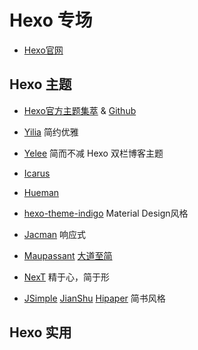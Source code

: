 # Hexo 专场

- [Hexo官网](https://hexo.io/)

## Hexo 主题 

- [Hexo官方主题集萃](https://hexo.io/themes/) & [Github](https://github.com/hexojs/hexo/wiki/Themes)

- [Yilia](https://github.com/litten/hexo-theme-yilia) 简约优雅

- [Yelee](https://github.com/MOxFIVE/hexo-theme-yelee)  简而不减 Hexo 双栏博客主题

- [Icarus](https://github.com/yscoder/hexo-theme-indigo)

- [Hueman](https://github.com/ppoffice/hexo-theme-hueman)

- [hexo-theme-indigo](https://github.com/yscoder/hexo-theme-indigo) Material Design风格

- [Jacman](https://github.com/wuchong/jacman) 响应式

- [Maupassant](https://github.com/icylogic/maupassant-hexo) [大道至简](https://www.haomwei.com/technology/maupassant-hexo.html)

- [NexT](https://github.com/iissnan/hexo-theme-next) 精于心，简于形

- [JSimple](https://github.com/tangkunyin/hexo-theme-jsimple) [JianShu](https://github.com/jiangmuzi/jianshu)  [Hipaper](https://github.com/iTimeTraveler/hexo-theme-hipaper) 简书风格


## Hexo 实用
